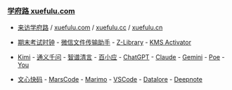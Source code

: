 ### **[学府路 xuefulu.com](http://xuefulu.com/)**

+ [来访学府路](http://xuefulu.com/) / [xuefulu.com](http://xuefulu.com/) / [xuefulu.cc](http://xuefulu.cc/) / [xuefulu.cn](http://xuefulu.cn/)

+ [期末考试时钟](http://10.5.1.246:8080/clock) - [微信文件传输助手](https://filehelper.weixin.qq.com/) - [Z-Library](https://z-library.re) - [KMS Activator](https://pan.baidu.com/share/init?surl=4U3zIG4tG6ZdMBrHaPaLzw&pwd=c65c#list/path=%2FHEU%20KMS%20Activator)

+ [Kimi](https://kimi.moonshot.cn/) - [通义千问](https://tongyi.aliyun.com/qianwen/) - [智谱清言](https://chatglm.cn/main/alltoolsdetail) - [百小应](https://ying.baichuan-ai.com/chat?) - [ChatGPT](https://chatgpt.com/) - [Claude](https://claude.ai/) - [Gemini](https://gemini.google.com/app) - [Poe](https://poe.com/) - [You](https://you.com/)
  
+ [文心快码](https://comate.baidu.com/zh/chat) - [MarsCode](https://www.marscode.cn/dashboard) - [Marimo](https://marimo.new/) - [VSCode](https://vscodeedu.com/my-work/projects) - [Datalore](https://datalore.jetbrains.com/) - [Deepnote](https://deepnote.com/sign-in)
